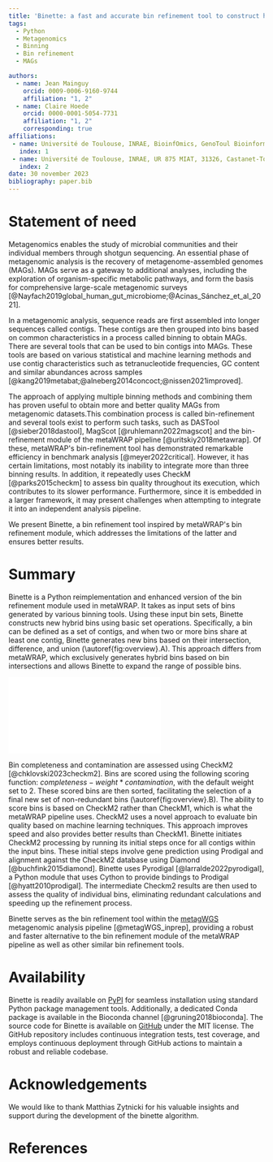 ```yaml
---
title: 'Binette: a fast and accurate bin refinement tool to construct high quality Metagenome Assembled Genomes.'
tags:
  - Python
  - Metagenomics
  - Binning
  - Bin refinement
  - MAGs

authors:
  - name: Jean Mainguy
    orcid: 0009-0006-9160-9744
    affiliation: "1, 2"
  - name: Claire Hoede
    orcid: 0000-0001-5054-7731
    affiliation: "1, 2"
    corresponding: true
affiliations:
 - name: Université de Toulouse, INRAE, BioinfOmics, GenoToul Bioinformatics facility, 31326, Castanet-Tolosan, France
   index: 1
 - name: Université de Toulouse, INRAE, UR 875 MIAT, 31326, Castanet-Tolosan, France
   index: 2
date: 30 november 2023
bibliography: paper.bib
---
```



# Statement of need
Metagenomics enables the study of microbial communities and their individual members through shotgun sequencing. An essential phase of metagenomic analysis is the recovery of metagenome-assembled genomes (MAGs). MAGs serve as a gateway to additional analyses, including the exploration of organism-specific metabolic pathways, and form the basis for comprehensive large-scale metagenomic surveys [@Nayfach2019global_human_gut_microbiome;@Acinas_Sánchez_et_al_2021]. 

In a metagenomic analysis, sequence reads are first assembled into longer sequences called contigs. These contigs are then grouped into bins based on common characteristics in a process called binning to obtain MAGs. There are several tools that can be used to bin contigs into MAGs. These tools are based on various statistical and machine learning methods and use contig characteristics such as tetranucleotide frequencies, GC content and similar abundances across samples [@kang2019metabat;@alneberg2014concoct;@nissen2021improved]. 

The approach of applying multiple binning methods and combining them has proven useful to obtain more and better quality MAGs from metagenomic datasets.This combination process is called bin-refinement and several tools exist to perform such tasks, such as DASTool [@sieber2018dastool], MagScot [@ruhlemann2022magscot] and the bin-refinement module of the metaWRAP pipeline [@uritskiy2018metawrap]. Of these, metaWRAP's bin-refinement tool has demonstrated remarkable efficiency in benchmark analysis [@meyer2022critical]. However, it has certain limitations, most notably its inability to integrate more than three binning results. In addition, it repeatedly uses CheckM  [@parks2015checkm] to assess bin quality throughout its execution, which contributes to its slower performance. Furthermore, since it is embedded in a larger framework, it may present challenges when attempting to integrate it into an independent analysis pipeline.

We present Binette, a bin refinement tool inspired by metaWRAP's bin refinement module, which addresses the limitations of the latter and ensures better results.

# Summary
Binette is a Python reimplementation and enhanced version of the bin refinement module used in metaWRAP. It takes as input sets of bins generated by various binning tools. Using these input bin sets, Binette constructs new hybrid bins using basic set operations. Specifically, a bin can be defined as a set of contigs, and when two or more bins share at least one contig, Binette generates new bins based on their intersection, difference, and union (\autoref{fig:overview}.A). This approach differs from metaWRAP, which exclusively generates hybrid bins based on bin intersections and allows Binette to expand the range of possible bins.


![**Overview of Binette Steps**. **(A) Intermediate Bin Creation Example**: Bins are represented as square shapes, each containing colored lines representing the contigs they contain. Creation of intermediate bins involves the initial bins sharing at least one contig. Set operations are applied to the contigs within the bins to generate these intermediate bins. **(B) Binette Workflow Overview**: Input bins serve as the basis for generating intermediate bins. Each bin undergoes a scoring process utilizing quality metrics provided by CheckM2. Subsequently, the bins are sorted based on their scores, and a selection process is executed to retain non-redundant bins.\label{fig:overview}](./binette_overview.pdf)


Bin completeness and contamination are assessed using CheckM2 [@chklovski2023checkm2]. Bins are scored using the following scoring function: $completeness - weight * contamination$, with the default weight set to 2. These scored bins are then sorted, facilitating the selection of a final new set of non-redundant bins (\autoref{fig:overview}.B). The ability to score bins is based on CheckM2 rather than CheckM1, which is what the metaWRAP pipeline uses. CheckM2 uses a novel approach to evaluate bin quality based on machine learning techniques. This approach improves speed and also provides better results than CheckM1. Binette initiates CheckM2 processing by running its initial steps once for all contigs within the input bins. These initial steps involve gene prediction using Prodigal and alignment against the CheckM2 database using Diamond [@buchfink2015diamond]. Binette uses Pyrodigal [@larralde2022pyrodigal], a Python module that uses Cython to provide bindings to Prodigal [@hyatt2010prodigal]. The intermediate Checkm2 results are then used to assess the quality of individual bins, eliminating redundant calculations and speeding up the refinement process.

Binette serves as the bin refinement tool within the [metagWGS](https://forgemia.inra.fr/genotoul-bioinfo/metagwgs) metagenomic analysis pipeline [@metagWGS_inprep], providing a robust and faster alternative to the bin refinement module of the metaWRAP pipeline as well as other similar bin refinement tools.

# Availability

Binette is readily available on [PyPI](https://pypi.org/project/Binette/) for seamless installation using standard Python package management tools. Additionally, a dedicated Conda package is available in the Bioconda channel [@gruning2018bioconda]. The source code for Binette is available on [GitHub](https://github.com/genotoul-bioinfo/binette) under the MIT license. The GitHub repository includes continuous integration tests, test coverage, and employs continuous deployment through GitHub actions to maintain a robust and reliable codebase.


# Acknowledgements

We would like to thank Matthias Zytnicki for his valuable insights and support during the development of the binette algorithm.


# References
